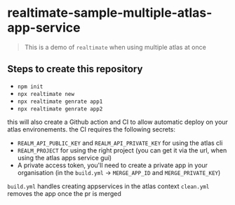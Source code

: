 # realtimate-sample-multiple-atlas-app-service

> This is a demo of `realtimate` when using multiple atlas at once

## Steps to create this repository

- `npm init`
- `npx realtimate new`
- `npx realtimate genrate app1`
- `npx realtimate genrate app2`

this will also create a Github action and CI to allow automatic deploy on your atlas environements. the CI requires the following secrets:

- `REALM_API_PUBLIC_KEY` and `REALM_API_PRIVATE_KEY` for using the atlas cli
- `REALM_PROJECT` for using the right project (you can get it via the url, when using the atlas apps service gui)
- A private access token, you'll need to create a private app in your organisation (in the `build.yml` -> `MERGE_APP_ID` and `MERGE_PRIVATE_KEY`)

`build.yml` handles creating appservices in the atlas context
`clean.yml` removes the app once the pr is merged